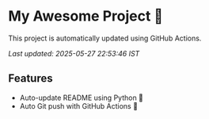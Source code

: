 # My Awesome Project 🚀

This project is automatically updated using GitHub Actions.

_Last updated: 2025-05-27 22:53:46 IST_

## Features
- Auto-update README using Python 🐍
- Auto Git push with GitHub Actions 🤖
